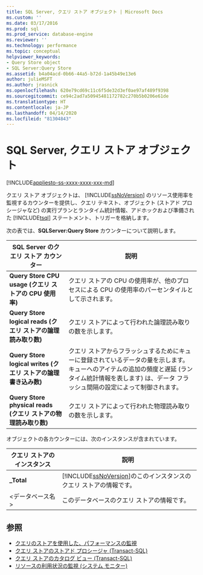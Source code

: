 ```yaml
---
title: SQL Server, クエリ ストア オブジェクト | Microsoft Docs
ms.custom: ''
ms.date: 03/17/2016
ms.prod: sql
ms.prod_service: database-engine
ms.reviewer: ''
ms.technology: performance
ms.topic: conceptual
helpviewer_keywords:
- Query Store object
- SQL Server:Query Store
ms.assetid: b4a04acd-0b66-44a5-b72d-1a45b49e13e6
author: julieMSFT
ms.author: jrasnick
ms.openlocfilehash: 620e79cd69c11c6f5de32d3ef0ae97af489f9398
ms.sourcegitcommit: ce94c2ad7a50945481172782c270b5b0206e61de
ms.translationtype: HT
ms.contentlocale: ja-JP
ms.lasthandoff: 04/14/2020
ms.locfileid: "81304843"
---
```

# <a name="sql-server-query-store-object"></a>SQL Server, クエリ ストア オブジェクト

[!INCLUDE[appliesto-ss-xxxx-xxxx-xxx-md](../../includes/appliesto-ss-xxxx-xxxx-xxx-md.md)]

クエリ ストア オブジェクトは、 [!INCLUDE[ssNoVersion](../../includes/ssnoversion-md.md)] のリソース使用率を監視するカウンターを提供し、クエリ テキスト、オブジェクト (ストアド プロシージャなど) の実行プランとランタイム統計情報、アドホックおよび準備された [!INCLUDE[tsql](../../includes/tsql-md.md)] ステートメント、トリガーを格納します。  
  
次の表では、**SQLServer:Query Store** カウンターについて説明します。  
  
|SQL Server のクエリ ストア カウンター|説明|  
|-------------------------------------|-----------------|  
|**Query Store CPU usage (クエリ ストアの CPU 使用率)**|クエリ ストアの CPU の使用率が、他のプロセスによる CPU の使用率のパーセンタイルとして示されます。|  
|**Query Store logical reads (クエリ ストアの論理読み取り数)**|クエリ ストアによって行われた論理読み取りの数を示します。|  
|**Query Store logical writes (クエリ ストアの論理書き込み数)**|クエリ ストアからフラッシュするためにキューに登録されているデータの量を示します。 キューへのアイテムの追加の頻度と遅延 (ランタイム統計情報を表します) は、データ フラッシュ間隔の設定によって制御されます。|  
|**Query Store physical reads (クエリ ストアの物理読み取り数)**|クエリ ストアによって行われた物理読み取りの数を示します。|  
  
 オブジェクトの各カウンターには、次のインスタンスが含まれています。  
  
|クエリ ストアのインスタンス|説明|  
|--------------------------|-----------------|  
|**_Total**|[!INCLUDE[ssNoVersion](../../includes/ssnoversion-md.md)]のこのインスタンスのクエリ ストアの情報です。|  
|\<データベース名>|このデータベースのクエリ ストアの情報です。|  
  
## <a name="see-also"></a>参照  

- [クエリのストアを使用した、パフォーマンスの監視](../../relational-databases/performance/monitoring-performance-by-using-the-query-store.md)
- [クエリ ストアのストアド プロシージャ &#40;Transact-SQL&#41;](../../relational-databases/system-stored-procedures/query-store-stored-procedures-transact-sql.md)
- [クエリ ストアのカタログ ビュー &#40;Transact-SQL&#41;](../../relational-databases/system-catalog-views/query-store-catalog-views-transact-sql.md)
- [リソースの利用状況の監視 &#40;システム モニター&#41;](../../relational-databases/performance-monitor/monitor-resource-usage-system-monitor.md)  
